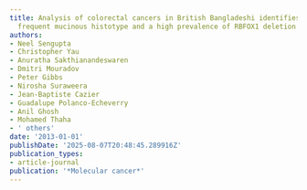 ```yaml
---
title: Analysis of colorectal cancers in British Bangladeshi identifies early onset,
  frequent mucinous histotype and a high prevalence of RBFOX1 deletion
authors:
- Neel Sengupta
- Christopher Yau
- Anuratha Sakthianandeswaren
- Dmitri Mouradov
- Peter Gibbs
- Nirosha Suraweera
- Jean-Baptiste Cazier
- Guadalupe Polanco-Echeverry
- Anil Ghosh
- Mohamed Thaha
- ' others'
date: '2013-01-01'
publishDate: '2025-08-07T20:48:45.289916Z'
publication_types:
- article-journal
publication: '*Molecular cancer*'
---
```

